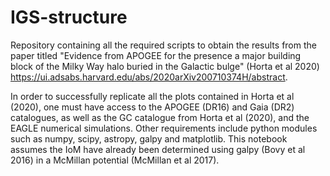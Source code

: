 # IGS-structure

Repository containing all the required scripts to obtain the results from the paper titled "Evidence from APOGEE for the presence a major building block of the Milky Way halo buried in the Galactic bulge" (Horta et al 2020) https://ui.adsabs.harvard.edu/abs/2020arXiv200710374H/abstract.

In order to successfully replicate all the plots contained in Horta et al (2020), one must have access to the APOGEE (DR16) and Gaia (DR2) catalogues, as well as the GC catalogue from Horta et al (2020), and the EAGLE numerical simulations. Other requirements include python modules such as numpy, scipy, astropy, galpy and matplotlib. This notebook assumes the IoM have already been determined using galpy (Bovy et al 2016) in a McMillan potential (McMillan et al 2017). 
